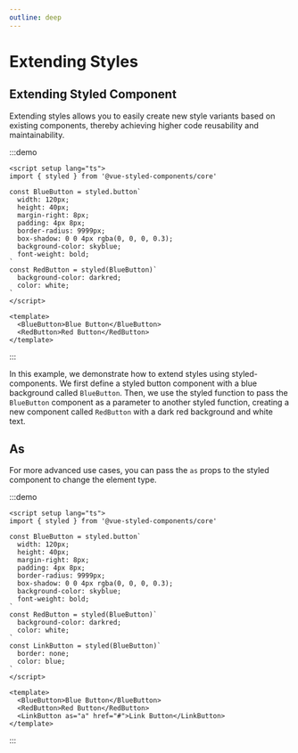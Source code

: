 ```yaml
---
outline: deep
---
```


# Extending Styles

## Extending Styled Component

Extending styles allows you to easily create new style variants based on existing components, thereby achieving higher
code reusability and maintainability.

:::demo

```vue
<script setup lang="ts">
import { styled } from '@vue-styled-components/core'

const BlueButton = styled.button`
  width: 120px;
  height: 40px;
  margin-right: 8px;
  padding: 4px 8px;
  border-radius: 9999px;
  box-shadow: 0 0 4px rgba(0, 0, 0, 0.3);
  background-color: skyblue;
  font-weight: bold;
`
const RedButton = styled(BlueButton)`
  background-color: darkred;
  color: white;
`
</script>

<template>
  <BlueButton>Blue Button</BlueButton>
  <RedButton>Red Button</RedButton>
</template>
```

:::

In this example, we demonstrate how to extend styles using styled-components. We first define a styled button component
with a blue background called `BlueButton`. Then, we use the styled function to pass the `BlueButton` component as a
parameter to another styled function, creating a new component called `RedButton` with a dark red background and white
text.

## As

For more advanced use cases, you can pass the `as` props to the styled component to change the element type.

:::demo

```vue
<script setup lang="ts">
import { styled } from '@vue-styled-components/core'

const BlueButton = styled.button`
  width: 120px;
  height: 40px;
  margin-right: 8px;
  padding: 4px 8px;
  border-radius: 9999px;
  box-shadow: 0 0 4px rgba(0, 0, 0, 0.3);
  background-color: skyblue;
  font-weight: bold;
`
const RedButton = styled(BlueButton)`
  background-color: darkred;
  color: white;
`
const LinkButton = styled(BlueButton)`
  border: none;
  color: blue;
`
</script>

<template>
  <BlueButton>Blue Button</BlueButton>
  <RedButton>Red Button</RedButton>
  <LinkButton as="a" href="#">Link Button</LinkButton>
</template>
```

:::

